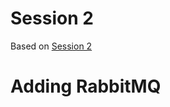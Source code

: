# Session 2

Based on [Session 2](https://youtu.be/97PXJIrGnes?list=PLx8uyNNs1ri2MBx6BjPum5j9_MMdIfM9C)

# Adding RabbitMQ


